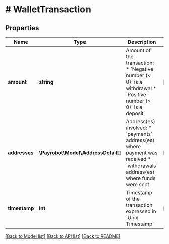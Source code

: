 # # WalletTransaction

## Properties

Name | Type | Description | Notes
------------ | ------------- | ------------- | -------------
**amount** | **string** | Amount of the transaction:   * &#x60;Negative number (&lt; 0)&#x60; is a withdrawal   * &#x60;Positive number (&gt; 0)&#x60; is a deposit | [optional] 
**addresses** | [**\Payrobot\Model\AddressDetail[]**](AddressDetail.md) | Address(es) involved:   * &#x60;payments&#x60; address(es) where payment was received   * &#x60;withdrawals&#x60; address(es) where funds were sent | [optional] 
**timestamp** | **int** | Timestamp of the transaction expressed in &#x60;Unix Timestamp&#x60; | [optional] 

[[Back to Model list]](../../README.md#documentation-for-models) [[Back to API list]](../../README.md#documentation-for-api-endpoints) [[Back to README]](../../README.md)


